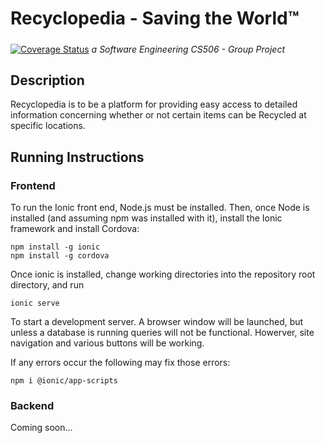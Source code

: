 # Recyclopedia - Saving the World™
#####
[![Coverage Status](https://coveralls.io/repos/github/Pallasite/Recyclopedia/badge.svg?branch=Iteration-2-Dev)](https://coveralls.io/github/Pallasite/Recyclopedia?branch=Iteration-2-Dev)
*a Software Engineering CS506 - Group Project*	
## Description
Recyclopedia is to be a platform for providing easy access to detailed information concerning whether or not certain items can be Recycled at specific locations. 

## Running Instructions 
### Frontend
To run the Ionic front end, Node.js must be installed. Then, once Node is installed (and assuming npm was installed with it), install the Ionic framework and install Cordova:

```
npm install -g ionic
npm install -g cordova
```

Once ionic is installed, change working directories into the repository root directory, and run

```
ionic serve
```
To start a development server. A browser window will be launched, but unless a database is running queries will not be functional. Howerver, site navigation and various buttons will be working.

If any errors occur the following may fix those errors:
```
npm i @ionic/app-scripts
```

### Backend
Coming soon...
